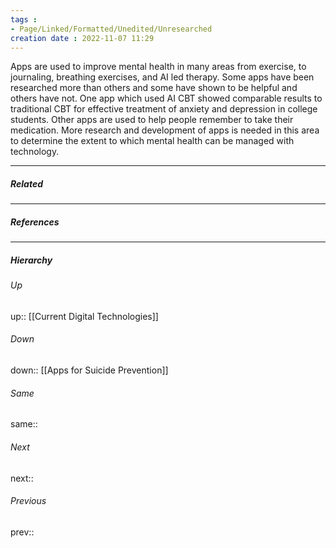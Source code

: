 ```yaml
---
tags :
- Page/Linked/Formatted/Unedited/Unresearched
creation date : 2022-11-07 11:29 
---
```


Apps are used to improve mental health in many areas from exercise, to journaling, breathing exercises, and AI led therapy. Some apps have been researched more than others and some have shown to be helpful and others have not. One app which used AI CBT showed comparable results to traditional CBT for effective treatment of anxiety and depression in college students. Other apps are used to help people remember to take their medication. More research and development of apps is needed in this area to determine the extent to which mental health can be managed with technology.

---
##### Related


---
##### References


---
##### Hierarchy
###### Up
up:: [[Current Digital Technologies]]
###### Down
down:: [[Apps for Suicide Prevention]]
###### Same
same:: 
###### Next
next:: 
###### Previous
prev:: 